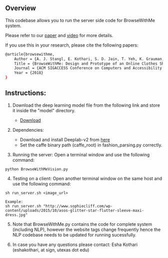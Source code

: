 ## Overview

This codebase allows you to run the server side code for BrowseWithMe system.

Please refer to our [paper](https://www.ischool.utexas.edu/~dannag/publications/2018_BrowseWithMe.pdf) and [video](https://www.youtube.com/watch?v=lUH5sWDSGuw&feature=youtu.be) for more details.

If you use this in your research, please cite the following papers:

```sh
@article{browsewithme,
	Author = {A. J. Stangl, E. Kothari, S. D. Jain, T. Yeh, K. Grauman, and D. Gurari},
	Title = {BrowseWithMe: Design and Prototype of an Online Clothes Shopping Assistant for People with Visual Impairments},
	Journal = {ACM SIGACCESS Conference on Computers and Accessibility (ASSETS)},
	Year = {2018}
}
```

## Instructions:

1) Download the deep learning model file from the following link and store it inside the "model" directory.
	- [Download](https://drive.google.com/file/d/1X16N0FVMawUnKw64N5QDTgCBVlTVzBp8/view?usp=sharing)

2) Dependencies: 
	- Download and install Deeplab-v2 from [here](https://bitbucket.org/aquariusjay/deeplab-public-ver2)
	- Set the caffe binary path (caffe_root) in fashion_parsing.py correctly.

3) Running the server: Open a terminal window and use the following command:
```
python BrowseWithMeVision.py
```

4) Testing on a client: Open another terminal window on the same host and use the following command:

```
sh run_server.sh <image_url> 

Example:
sh run_server.sh "http://www.sophiecliff.com/wp-content/uploads/2015/10/asos-glitter-star-flutter-sleeve-maxi-dress.jpg"
```

5) Note that BrowseWithMe.py contains the code for complete system (including NLP), however the website tags change frequently hence the NLP codebase needs to be updated for running sucessfully. 

6) In case you have any questions please contact: Esha Kothari (eshakothari, at sign, utexas dot edu)
